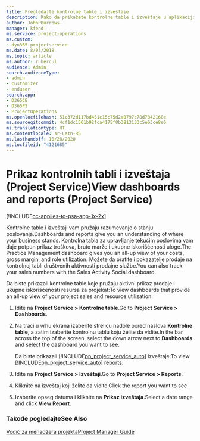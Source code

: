 ```yaml
---
title: Pregledajte kontrolne table i izveštaje
description: Kako da prikažete kontrolne table i izveštaje u aplikaciji Project Service
author: JohnPBurrows
manager: kfend
ms.service: project-operations
ms.custom:
- dyn365-projectservice
ms.date: 8/03/2018
ms.topic: article
ms.author: ruhercul
audience: Admin
search.audienceType:
- admin
- customizer
- enduser
search.app:
- D365CE
- D365PS
- ProjectOperations
ms.openlocfilehash: 51c372d117bd451c15c75d2a0797c78d7842168e
ms.sourcegitcommit: 4cf1dc1561b92fca4175f0b3813133c5e63ce8e6
ms.translationtype: HT
ms.contentlocale: sr-Latn-RS
ms.lasthandoff: 10/28/2020
ms.locfileid: "4121685"
---
```

# <a name="view-dashboards-and-reports-project-service"></a><span data-ttu-id="f1ac1-103">Prikaz kontrolnih tabli i izveštaja (Project Service)</span><span class="sxs-lookup"><span data-stu-id="f1ac1-103">View dashboards and reports (Project Service)</span></span>

[!INCLUDE[cc-applies-to-psa-app-1x-2x](../includes/cc-applies-to-psa-app-1x-2x.md)]

<span data-ttu-id="f1ac1-104">Kontrolne table i izveštaji vam pružaju razumevanje o stanju poslovanja.</span><span class="sxs-lookup"><span data-stu-id="f1ac1-104">Dashboards and reports give you an understanding of where your business stands.</span></span> <span data-ttu-id="f1ac1-105">Kontrolna tabla za upravljanje tekućim poslovima vam daje potpun prikaz troškova, bruto marže i ukupne iskorišćenosti uloge.</span><span class="sxs-lookup"><span data-stu-id="f1ac1-105">The Practice Management dashboard gives you an all-up view of your costs, gross margin, and role utilization.</span></span> <span data-ttu-id="f1ac1-106">Možete da pratite i pokazatelje prodaje na kontrolnoj tabli društvenih aktivnosti prodajne službe.</span><span class="sxs-lookup"><span data-stu-id="f1ac1-106">You can also track your sales numbers with the Sales Activity Social dashboard.</span></span>  
  
 <span data-ttu-id="f1ac1-107">Da biste prikazali kontrolne table koje pružaju aktivni prikaz prodaje i ukupne iskorišćenosti resursa za projekat:</span><span class="sxs-lookup"><span data-stu-id="f1ac1-107">To view dashboards that provide an all-up view of your project sales and resource utilization:</span></span>  
  
1. <span data-ttu-id="f1ac1-108">Idite na **Project Service > Kontrolne table**.</span><span class="sxs-lookup"><span data-stu-id="f1ac1-108">Go to **Project Service > Dashboards**.</span></span>  
  
2. <span data-ttu-id="f1ac1-109">Na traci u vrhu ekrana izaberite strelicu nadole pored naslova **Kontrolne table**, a zatim izaberite kontrolnu tablu koju želite da vidite.</span><span class="sxs-lookup"><span data-stu-id="f1ac1-109">In the bar across the top of the screen, select the down arrow next to **Dashboards** and select the dashboard you want to see.</span></span>  
  
   <span data-ttu-id="f1ac1-110">Da biste prikazali [!INCLUDE[pn_project_service_auto](../includes/pn-project-service-auto.md)] izveštaje:</span><span class="sxs-lookup"><span data-stu-id="f1ac1-110">To view [!INCLUDE[pn_project_service_auto](../includes/pn-project-service-auto.md)] reports:</span></span>  
  
3. <span data-ttu-id="f1ac1-111">Idite na **Project Service > Izveštaji**.</span><span class="sxs-lookup"><span data-stu-id="f1ac1-111">Go to **Project Service > Reports**.</span></span>  
  
4. <span data-ttu-id="f1ac1-112">Kliknite na izveštaj koji želite da vidite.</span><span class="sxs-lookup"><span data-stu-id="f1ac1-112">Click the report you want to see.</span></span>  
  
5. <span data-ttu-id="f1ac1-113">Izaberite opseg datuma i kliknite na **Prikaz izveštaja**.</span><span class="sxs-lookup"><span data-stu-id="f1ac1-113">Select a date range and click **View Report**.</span></span>  
  
### <a name="see-also"></a><span data-ttu-id="f1ac1-114">Takođe pogledajte</span><span class="sxs-lookup"><span data-stu-id="f1ac1-114">See Also</span></span>  
 [<span data-ttu-id="f1ac1-115">Vodič za menadžera projekta</span><span class="sxs-lookup"><span data-stu-id="f1ac1-115">Project Manager Guide</span></span>](../psa/project-manager-guide.md)
